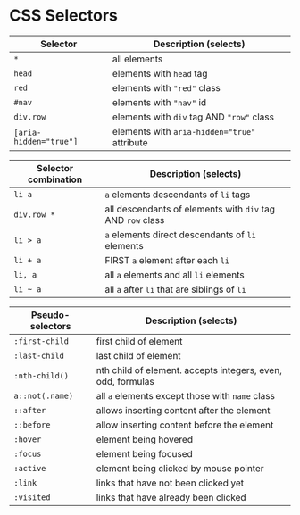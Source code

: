 # CSS Selectors

| Selector               | Description (selects)                        |
| ---------------------- | -------------------------------------------- |
| `*`                    | all elements                                 |
| `head`                 | elements with `head` tag                     |
| `red`                  | elements with `"red"` class                  |
| `#nav`                 | elements with `"nav"` id                     |
| `div.row`              | elements with `div` tag AND `"row"` class    |
| `[aria-hidden="true"]` | elements with `aria-hidden="true"` attribute |

<!-- | ``                     |                             | -->

| Selector combination | Description (selects)                                      |
| -------------------- | ---------------------------------------------------------- |
| `li a`               | `a` elements descendants of `li` tags                      |
| `div.row *`          | all descendants of elements with `div` tag AND `row` class |
| `li > a`             | `a` elements direct descendants of `li` elements           |
| `li + a`             | FIRST `a` element after each `li`                          |
| `li, a`              | all `a` elements and all `li` elements                     |
| `li ~ a`             | all `a` after `li` that are siblings of `li`               |

| Pseudo-selectors | Description (selects)                                       |
| ---------------- | ----------------------------------------------------------- |
| `:first-child`   | first child of element                                      |
| `:last-child`    | last child of element                                       |
| `:nth-child()`   | nth child of element. accepts integers, even, odd, formulas |
| `a::not(.name)`  | all `a` elements except those with `name` class             |
| `::after`        | allows inserting content after the element                  |
| `::before`       | allow inserting content before the element                  |
| `:hover`         | element being hovered                                       |
| `:focus`         | element being focused                                       |
| `:active`        | element being clicked by mouse pointer                      |
| `:link`          | links that have not been clicked yet                        |
| `:visited`       | links that have already been clicked                        |
